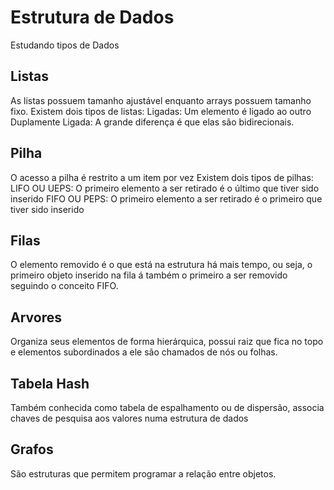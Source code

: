 # Estrutura de Dados
Estudando tipos de Dados

## Listas
As listas possuem tamanho ajustável enquanto arrays possuem tamanho fixo.
Existem dois tipos de listas:
Ligadas: Um elemento é ligado ao outro
Duplamente Ligada: A grande diferença é que elas são bidirecionais.

## Pilha
O acesso a pilha é restrito a um item por vez
Existem dois tipos de pilhas:
LIFO OU UEPS: O primeiro elemento a ser retirado é o último que tiver sido inserido
FIFO OU PEPS: O primeiro elemento a ser retirado é o primeiro que tiver sido inserido

## Filas
O elemento removido é o que está na estrutura há mais tempo, ou seja, o primeiro objeto inserido na fila á também o primeiro a ser removido seguindo o conceito FIFO.

## Arvores
Organiza seus elementos de forma hierárquica, possui raiz que fica no topo e elementos subordinados a ele são chamados de nós ou folhas.

## Tabela Hash
 Também conhecida como tabela de espalhamento ou de dispersão, associa chaves de pesquisa aos valores numa estrutura de dados
 
 ## Grafos
 São estruturas que permitem programar a relação entre objetos.
